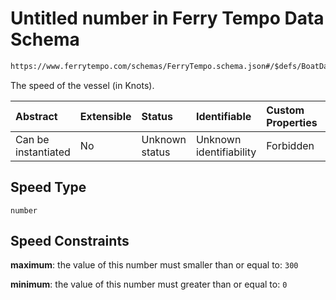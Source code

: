 # Untitled number in Ferry Tempo Data Schema

```txt
https://www.ferrytempo.com/schemas/FerryTempo.schema.json#/$defs/BoatData/properties/Speed
```

The speed of the vessel (in Knots).

| Abstract            | Extensible | Status         | Identifiable            | Custom Properties | Additional Properties | Access Restrictions | Defined In                                                                           |
| :------------------ | :--------- | :------------- | :---------------------- | :---------------- | :-------------------- | :------------------ | :----------------------------------------------------------------------------------- |
| Can be instantiated | No         | Unknown status | Unknown identifiability | Forbidden         | Allowed               | none                | [FerryTempo.schema.json\*](../schemas/FerryTempo.schema.json "open original schema") |

## Speed Type

`number`

## Speed Constraints

**maximum**: the value of this number must smaller than or equal to: `300`

**minimum**: the value of this number must greater than or equal to: `0`

